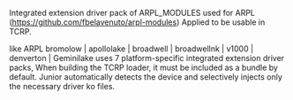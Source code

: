 Integrated extension driver pack of ARPL_MODULES used for ARPL
(https://github.com/fbelavenuto/arpl-modules)
Applied to be usable in TCRP.

like ARPL
bromolow | apollolake | broadwell | broadwellnk | v1000 | denverton | Geminilake uses 7 platform-specific integrated extension driver packs,
When building the TCRP loader, it must be included as a bundle by default.
Junior automatically detects the device and selectively injects only the necessary driver ko files.
